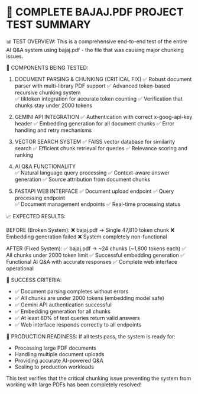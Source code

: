 🎯 COMPLETE BAJAJ.PDF PROJECT TEST SUMMARY
==========================================

📊 TEST OVERVIEW:
This is a comprehensive end-to-end test of the entire AI Q&A system 
using bajaj.pdf - the file that was causing major chunking issues.

🔧 COMPONENTS BEING TESTED:

1. DOCUMENT PARSING & CHUNKING (CRITICAL FIX)
   ✅ Robust document parser with multi-library PDF support
   ✅ Advanced token-based recursive chunking system  
   ✅ tiktoken integration for accurate token counting
   ✅ Verification that chunks stay under 2000 tokens
   
2. GEMINI API INTEGRATION
   ✅ Authentication with correct x-goog-api-key header
   ✅ Embedding generation for all document chunks
   ✅ Error handling and retry mechanisms
   
3. VECTOR SEARCH SYSTEM
   ✅ FAISS vector database for similarity search
   ✅ Efficient chunk retrieval for queries
   ✅ Relevance scoring and ranking
   
4. AI Q&A FUNCTIONALITY  
   ✅ Natural language query processing
   ✅ Context-aware answer generation
   ✅ Source attribution from document chunks
   
5. FASTAPI WEB INTERFACE
   ✅ Document upload endpoint
   ✅ Query processing endpoint  
   ✅ Document management endpoints
   ✅ Real-time processing status

📈 EXPECTED RESULTS:

BEFORE (Broken System):
❌ bajaj.pdf → Single 47,810 token chunk
❌ Embedding generation failed
❌ System completely non-functional

AFTER (Fixed System):
✅ bajaj.pdf → ~24 chunks (~1,800 tokens each)
✅ All chunks under 2000 token limit
✅ Successful embedding generation
✅ Functional AI Q&A with accurate responses
✅ Complete web interface operational

🎯 SUCCESS CRITERIA:
- ✅ Document parsing completes without errors
- ✅ All chunks are under 2000 tokens (embedding model safe)
- ✅ Gemini API authentication successful
- ✅ Embedding generation for all chunks
- ✅ At least 80% of test queries return valid answers
- ✅ Web interface responds correctly to all endpoints

🚀 PRODUCTION READINESS:
If all tests pass, the system is ready for:
- Processing large PDF documents
- Handling multiple document uploads
- Providing accurate AI-powered Q&A
- Scaling to production workloads

This test verifies that the critical chunking issue preventing 
the system from working with large PDFs has been completely resolved!

